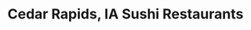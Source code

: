 ---
layout: city
title: Cedar Rapids, IA Sushi Restaurants
permalink: /iowa/cedar-rapids/
stateAbbr: IA
stateName: Iowa
cityName: Cedar Rapids

---